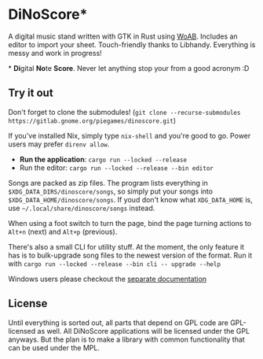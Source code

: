 # DiNoScore*

A digital music stand written with GTK in Rust using [WoAB](https://github.com/idanarye/woab). Includes an editor to import your sheet. Touch-friendly thanks to Libhandy. Everything is messy and work in progress!

\* **Di**gital **No**te **Score**. Never let anything stop your from a good acronym :D

## Try it out

Don't forget to clone the submodules! (`git clone --recurse-submodules https://gitlab.gnome.org/piegames/dinoscore.git`)

If you've installed Nix, simply type `nix-shell` and you're good to go. Power users may prefer `direnv allow`.

- **Run the application**: `cargo run --locked --release`
- Run the editor: `cargo run --locked --release --bin editor`

Songs are packed as zip files. The program lists everything in `$XDG_DATA_DIRS/dinoscore/songs`, so simply put your songs into `$XDG_DATA_HOME/dinoscore/songs`. If youd don't know what `XDG_DATA_HOME` is, use `~/.local/share/dinoscore/songs` instead.

When using a foot switch to turn the page, bind the page turning actions to `Alt+n` (next) and `Alt+p` (previous).

There's also a small CLI for utility stuff. At the moment, the only feature it has is to bulk-upgrade song files to the newest version of the format. Run it with `cargo run --locked --release --bin cli -- upgrade --help`

Windows users please checkout the [separate documentation](./Windows.md)

## License

Until everything is sorted out, all parts that depend on GPL code are GPL-licensed as well. All DiNoScore applications will be licensed under the GPL anyways. But the plan is to make a library with common functionality that can be used under the MPL.
